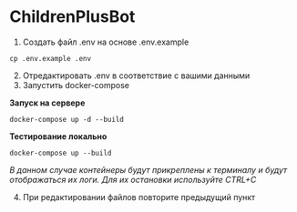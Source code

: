 # ChildrenPlusBot

1. Создать файл .env на основе .env.example

```
cp .env.example .env
```

2. Отредактировать .env в соответствие с вашими данными
3. Запустить docker-compose

**Запуск на сервере**

```
docker-compose up -d --build
```

**Тестирование локально**

```
docker-compose up --build
```
*В данном случае контейнеры будут прикреплены к терминалу и будут отображаться их логи. Для их остановки используйте CTRL+C*

4. При редактировании файлов повторите предыдущий пункт
